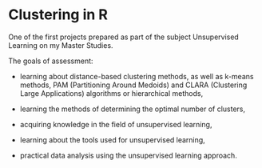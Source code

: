 # Clustering in R


One of the first projects prepared as part of the subject Unsupervised Learning on my Master Studies.

The goals of assessment:

- learning about distance-based clustering methods, as well as k-means methods, PAM (Partitioning Around Medoids) and CLARA (Clustering Large Applications) algorithms or hierarchical methods,

- learning the methods of determining the optimal number of clusters,

- acquiring knowledge in the field of unsupervised learning,

- learning about the tools used for unsupervised learning,

- practical data analysis using the unsupervised learning approach.
